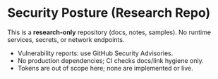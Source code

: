 # Security Posture (Research Repo)

This is a **research-only** repository (docs, notes, samples). No runtime services, secrets, or network endpoints.
- Vulnerability reports: use GitHub Security Advisories.
- No production dependencies; CI checks docs/link hygiene only.
- Tokens are out of scope here; none are implemented or live. 